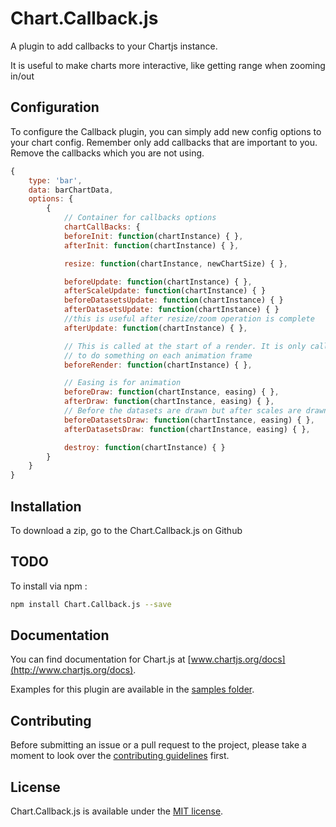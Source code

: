 # Chart.Callback.js

A plugin to add callbacks to your Chartjs instance.

It is useful to make charts more interactive, like getting range when zooming in/out

## Configuration

To configure the Callback plugin, you can simply add new config options to your chart config. Remember only add callbacks that are important to you. Remove the callbacks which you are not using.

```javascript
{
    type: 'bar',
    data: barChartData,
    options: {
		{
			// Container for callbacks options
			chartCallBacks: {
		    beforeInit: function(chartInstance) { },
		    afterInit: function(chartInstance) { },

		    resize: function(chartInstance, newChartSize) { },

		    beforeUpdate: function(chartInstance) { },
		    afterScaleUpdate: function(chartInstance) { }
		    beforeDatasetsUpdate: function(chartInstance) { }
		    afterDatasetsUpdate: function(chartInstance) { }
		    //this is useful after resize/zoom operation is complete
		    afterUpdate: function(chartInstance) { },

		    // This is called at the start of a render. It is only called once, even if the animation will run for a number of frames. Use beforeDraw or afterDraw
		    // to do something on each animation frame
		    beforeRender: function(chartInstance) { },

		    // Easing is for animation
		    beforeDraw: function(chartInstance, easing) { },
		    afterDraw: function(chartInstance, easing) { },
		    // Before the datasets are drawn but after scales are drawn
		    beforeDatasetsDraw: function(chartInstance, easing) { },
		    afterDatasetsDraw: function(chartInstance, easing) { },

		    destroy: function(chartInstance) { }
		}
	}
}
```

## Installation

To download a zip, go to the Chart.Callback.js on Github

## TODO
To install via npm :

```bash
npm install Chart.Callback.js --save
```

## Documentation

You can find documentation for Chart.js at [www.chartjs.org/docs](http://www.chartjs.org/docs).

Examples for this plugin are available in the [samples folder](samples).


## Contributing

Before submitting an issue or a pull request to the project, please take a moment to look over the [contributing guidelines](https://github.com/chartjs/Chart.callback.js/blob/master/CONTRIBUTING.md) first.

## License

Chart.Callback.js is available under the [MIT license](http://opensource.org/licenses/MIT).
